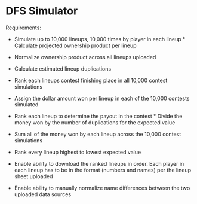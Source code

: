 # DFS Simulator

Requirements:

* Simulate up to 10,000 lineups, 10,000 times by player in each lineup
° Calculate projected ownership product per lineup
* Normalize ownership product across all lineups uploaded
* Calculate estimated lineup duplications
* Rank each lineups contest finishing place in all 10,000 contest simulations
* Assign the dollar amount won per lineup in each of the 10,000 contests simulated
* Rank each lineup to determine the payout in the contest
° Divide the money won by the number of duplications for the expected value
* Sum all of the money won by each lineup across the 10,000 contest simulations
* Rank every lineup highest to lowest expected value

* Enable ability to download the ranked lineups in order. Each player in each lineup has to be in the format (numbers and names) per the lineup sheet uploaded
* Enable ability to manually normalize name differences between the two uploaded data sources